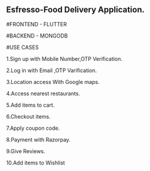 ## Esfresso-Food Delivery Application.

#FRONTEND - FLUTTER 

#BACKEND - MONGODB

#USE CASES

1.Sign up with Mobile Number,OTP Verification.

2.Log in with Email ,OTP Varification.

3.Location access With Google maps.

4.Access nearest restaurants.

5.Add items to cart.

6.Checkout items.

7.Apply coupon code.

8.Payment with Razorpay.

9.Give Reviews.

10.Add items to Wishlist 
